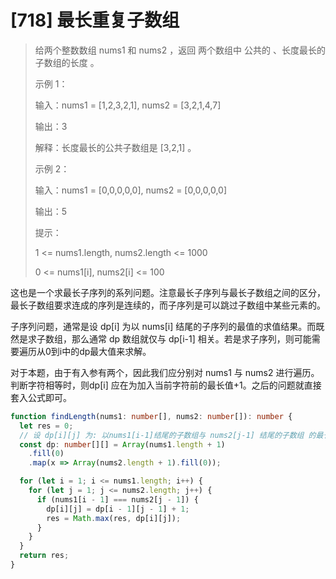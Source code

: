 # [718] 最长重复子数组

> 给两个整数数组 nums1 和 nums2 ，返回 两个数组中 公共的 、长度最长的子数组的长度 。
>
> 示例 1：
>
> 输入：nums1 = [1,2,3,2,1], nums2 = [3,2,1,4,7]
>
> 输出：3
>
> 解释：长度最长的公共子数组是 [3,2,1] 。
>
> 示例 2：
>
> 输入：nums1 = [0,0,0,0,0], nums2 = [0,0,0,0,0]
>
> 输出：5
>
> 提示：
>
> 1 <= nums1.length, nums2.length <= 1000
>
> 0 <= nums1[i], nums2[i] <= 100

这也是一个求最长子序列的系列问题。注意最长子序列与最长子数组之间的区分，最长子数组要求连成的序列是连续的，而子序列是可以跳过子数组中某些元素的。

子序列问题，通常是设 dp[i] 为以 nums[i] 结尾的子序列的最值的求值结果。而既然是求子数组，那么通常 dp 数组就仅与 dp[i-1] 相关。若是求子序列，则可能需要遍历从0到i中的dp最大值来求解。

对于本题，由于有入参有两个，因此我们应分别对 nums1 与 nums2 进行遍历。判断字符相等时，则dp[i] 应在为加入当前字符前的最长值+1。之后的问题就直接套入公式即可。

```ts
function findLength(nums1: number[], nums2: number[]): number {
  let res = 0;
  // 设 dp[i][j] 为: 以nums1[i-1]结尾的子数组与 nums2[j-1] 结尾的子数组 的最长公共子数组
  const dp: number[][] = Array(nums1.length + 1)
    .fill(0)
    .map(x => Array(nums2.length + 1).fill(0));

  for (let i = 1; i <= nums1.length; i++) {
    for (let j = 1; j <= nums2.length; j++) {
      if (nums1[i - 1] === nums2[j - 1]) {
        dp[i][j] = dp[i - 1][j - 1] + 1;
        res = Math.max(res, dp[i][j]);
      }
    }
  }
  return res;
}
```
